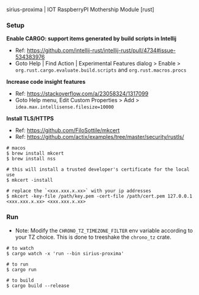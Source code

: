 sirius-proxima | IOT RaspberryPI Mothership Module [rust]

### Setup

**Enable CARGO: support items generated by build scripts in Intellij**

- Ref: https://github.com/intellij-rust/intellij-rust/pull/4734#issue-534383976
- Goto Help | Find Action | Experimental Features dialog > Enable > `org.rust.cargo.evaluate.build.scripts` and `org.rust.macros.procs`

**Increase code insight features**

- Ref: https://stackoverflow.com/a/23058324/1317099
- Goto Help menu, Edit Custom Properties > Add > `idea.max.intellisense.filesize=10000`

**Install TLS/HTTPS**
- Ref: https://github.com/FiloSottile/mkcert
- Ref: https://github.com/actix/examples/tree/master/security/rustls/

```shell
# macos
$ brew install mkcert
$ brew install nss 

# this will install a trusted developer's certificate for the local use
$ mkcert -install

# replace the `<xxx.xxx.x.xx>` with your ip addresses
$ mkcert -key-file /path/key.pem -cert-file /path/cert.pem 127.0.0.1 <xxx.xxx.x.xx> <xxx.xxx.x.xx>
```

### Run

- Note: Modify the `CHRONO_TZ_TIMEZONE_FILTER` env variable according to your TZ choice. This is done to treeshake the `chrono_tz` crate.

```shell
# to watch
$ cargo watch -x 'run --bin sirius-proxima'

# to run 
$ cargo run

# to build 
$ cargo build --release

```


